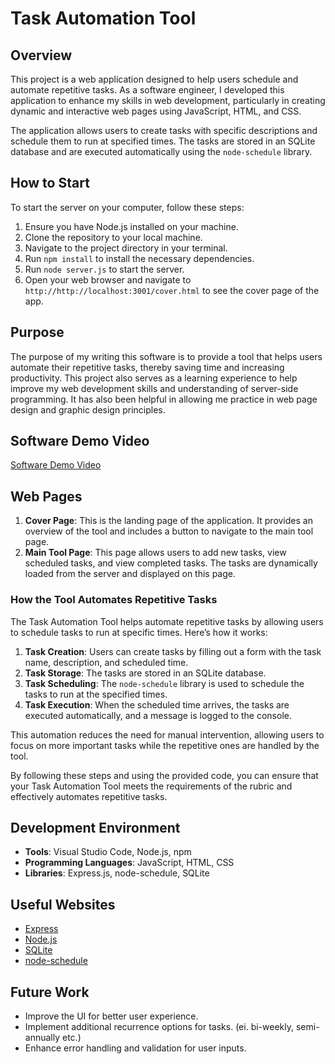 # Task Automation Tool

## Overview

This project is a web application designed to help users schedule and automate repetitive tasks. As a software engineer, I developed this application to enhance my skills in web development, particularly in creating dynamic and interactive web pages using JavaScript, HTML, and CSS.

The application allows users to create tasks with specific descriptions and schedule them to run at specified times. The tasks are stored in an SQLite database and are executed automatically using the `node-schedule` library.

## How to Start

To start the server on your computer, follow these steps:

1. Ensure you have Node.js installed on your machine.
2. Clone the repository to your local machine.
3. Navigate to the project directory in your terminal.
4. Run `npm install` to install the necessary dependencies.
5. Run `node server.js` to start the server.
6. Open your web browser and navigate to `http://http://localhost:3001/cover.html` to see the cover page of the app.

## Purpose

The purpose of my writing this software is to provide a tool that helps users automate their repetitive tasks, thereby saving time and increasing productivity. This project also serves as a learning experience to help improve my web development skills and understanding of server-side programming. It has also been helpful in allowing me practice in web page design and graphic design principles.

## Software Demo Video

[Software Demo Video](https://www.loom.com/share/88a9954c5ce44e0b9656fc463b8691e1?sid=02be9705-88b9-46b8-ad2f-a3b041a8dd3f)

## Web Pages

1. **Cover Page**: This is the landing page of the application. It provides an overview of the tool and includes a button to navigate to the main tool page.
2. **Main Tool Page**: This page allows users to add new tasks, view scheduled tasks, and view completed tasks. The tasks are dynamically loaded from the server and displayed on this page.

### How the Tool Automates Repetitive Tasks

The Task Automation Tool helps automate repetitive tasks by allowing users to schedule tasks to run at specific times. Here’s how it works:

1. **Task Creation**: Users can create tasks by filling out a form with the task name, description, and scheduled time.
2. **Task Storage**: The tasks are stored in an SQLite database.
3. **Task Scheduling**: The `node-schedule` library is used to schedule the tasks to run at the specified times.
4. **Task Execution**: When the scheduled time arrives, the tasks are executed automatically, and a message is logged to the console.

This automation reduces the need for manual intervention, allowing users to focus on more important tasks while the repetitive ones are handled by the tool.

By following these steps and using the provided code, you can ensure that your Task Automation Tool meets the requirements of the rubric and effectively automates repetitive tasks.

## Development Environment

- **Tools**: Visual Studio Code, Node.js, npm
- **Programming Languages**: JavaScript, HTML, CSS
- **Libraries**: Express.js, node-schedule, SQLite

## Useful Websites

- [Express](https://expressjs.com/)
- [Node.js](https://nodejs.org/en/docs/)
- [SQLite](https://www.sqlite.org/docs.html)
- [node-schedule](https://www.npmjs.com/package/node-schedule)

## Future Work

- Improve the UI for better user experience.
- Implement additional recurrence options for tasks. (ei. bi-weekly, semi-annually etc.)
- Enhance error handling and validation for user inputs.
